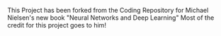 This Project has been forked from the Coding Repository for Michael Nielsen's new book "Neural Networks and Deep Learning"
Most of the credit for this project goes to him!